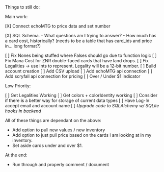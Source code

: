 Things to still do:

Main work:

[X] Connect echoMTG to price data and set number


[X] SQL Schema.
    - What questions am I trying to answer?
        - How much has a card cost, historically? (needs to be a table that has card_ids and price in... long format?)

[ ] Fix Nones being stuffed where Falses should go due to function logic
[ ] Fix Mana Cost for ZNR double-faced cards that have land drops.
[ ] Fix Legalities -> use ints to represent. Legality will be a 12-bit number.
[ ] Build account creation
[ ] Add CSV upload
[ ] Add echoMTG api connection
[ ] Add scryfall api connection for pricing
[ ] Over / Under $1 indicator


Low Priority:

[ ] Get Legalities Working
[ ] Get colors + colorIdentity working
[ ] Consider if there is a better way for storage of current data types
[ ] Have Log-In accept email and account name
[ ] *Upgrade code to SQLAlchemy w/ SQLite hooks in backend*

All of these things are dependant on the above:
- Add option to pull new values / new inventory
- Add option to just pull price based on the cards I am looking at in my inventory.
- Set aside cards under and over \$1.


At the end:
- Run through and properly comment / document